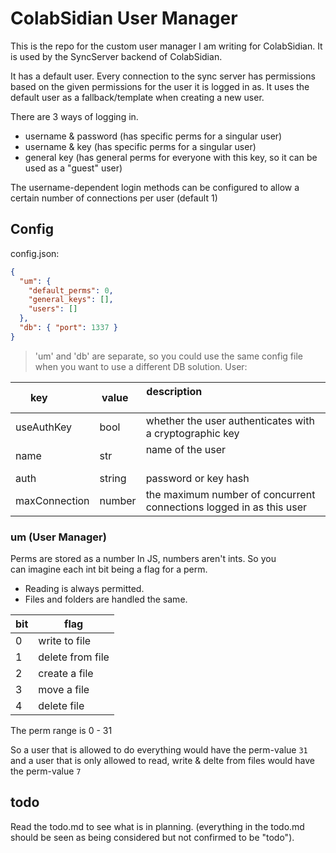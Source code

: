 # ColabSidian User Manager

This is the repo for the custom user manager I am writing for ColabSidian.
It is used by the SyncServer backend of ColabSidian.

It has a default user.
Every connection to the sync server has permissions based on the given permissions for the user it is logged in as.
It uses the default user as a fallback/template when creating a new user.

There are 3 ways of logging in.

- username & password (has specific perms for a singular user) <!--? only one connection per user???? -->
- username & key (has specific perms for a singular user) <!--? sha256/RSA??? -->
- general key (has general perms for everyone with this key, so it can be used as a "guest" user) <!--? simple pass-phrase possible??? -->

The username-dependent login methods can be configured to allow a certain number of connections per user (default 1)

## Config

config.json:

```json
{
  "um": {
    "default_perms": 0,
    "general_keys": [],
    "users": []
  },
  "db": { "port": 1337 }
}
```

> 'um' and 'db' are separate, so you could use the same config file when you want to use a different DB solution.
User:

| key           | value  | description                                                       |
| ------------- | ------ | ----------------------------------------------------------------- |
useAuthKey | bool | whether the user authenticates with a cryptographic key
| name          | str    | name of the user                                                  |
| auth | string | password or key hash |
maxConnection | number | the maximum number of concurrent connections logged in as this user |

### um (User Manager)

Perms are stored as a number <!--TODO maybe add more perm options-->
In JS, numbers aren't ints. So you can imagine each int bit being a flag for a perm.

- Reading is always permitted.
- Files and folders are handled the same.

| bit | flag             |
| --- | ---------------- |
| 0   | write to file    |
| 1   | delete from file |
| 2   | create a file    |
| 3   | move a file      |
| 4   | delete file      |

The perm range is 0 - 31

So a user that is allowed to do everything would have the perm-value `31`
and a user that is only allowed to read, write & delte from files would have the perm-value `7`

## todo

Read the todo.md to see what is in planning.
(everything in the todo.md should be seen as being considered but not confirmed to be "todo").

